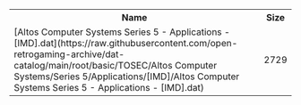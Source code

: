 <table>
<tr><th>Name</th><th>Size</th></tr>
<tr><td>[Altos Computer Systems Series 5 - Applications - [IMD].dat](https://raw.githubusercontent.com/open-retrogaming-archive/dat-catalog/main/root/basic/TOSEC/Altos Computer Systems/Series 5/Applications/[IMD]/Altos Computer Systems Series 5 - Applications - [IMD].dat)</td><td>2729</td></tr>
</table>
